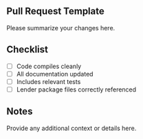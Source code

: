 ## Pull Request Template

Please summarize your changes here.

## Checklist

- [ ] Code compiles cleanly
- [ ] All documentation updated
- [ ] Includes relevant tests
- [ ] Lender package files correctly referenced

## Notes

Provide any additional context or details here.
